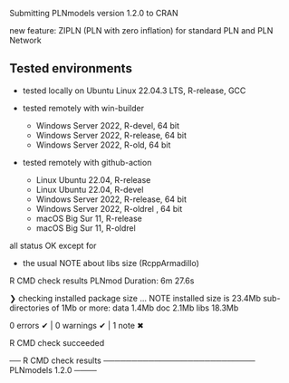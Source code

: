 
Submitting PLNmodels version 1.2.0 to CRAN

new feature: ZIPLN (PLN with zero inflation) for standard PLN and PLN Network

## Tested environments

* tested locally on Ubuntu Linux 22.04.3 LTS, R-release, GCC

* tested remotely with win-builder 
  - Windows Server 2022, R-devel, 64 bit
  - Windows Server 2022, R-release, 64 bit
  - Windows Server 2022, R-old, 64 bit

* tested remotely with github-action
  - Linux Ubuntu 22.04, R-release
  - Linux Ubuntu 22.04, R-devel 
  - Windows Server 2022, R-release, 64 bit
  - Windows Server 2022, R-oldrel , 64 bit
  - macOS Big Sur 11, R-release 
  - macOS Big Sur 11, R-oldrel 

all status OK except for

* the usual NOTE about libs size (RcppArmadillo)

 R CMD check results  PLNmod
Duration: 6m 27.6s

❯ checking installed package size ... NOTE
    installed size is 23.4Mb
    sub-directories of 1Mb or more:
      data   1.4Mb
      doc    2.1Mb
      libs  18.3Mb

0 errors ✔ | 0 warnings ✔ | 1 note ✖

R CMD check succeeded

── R CMD check results ─────────────────────────── PLNmodels 1.2.0 ────


